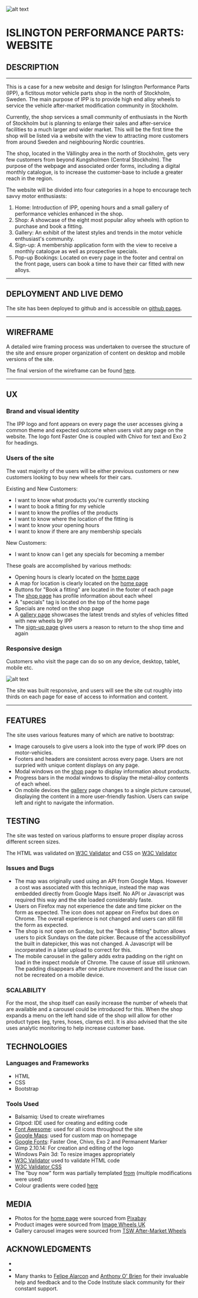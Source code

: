![alt text](https://raw.githubusercontent.com/pauld0051/islington-perfomance-parts/master/assets/images/logo-flags.png "Islington Performance Parts logo")

# ISLINGTON PERFORMANCE PARTS: WEBSITE

## DESCRIPTION

***

This is a case for a new website and design for Islington Performance Parts (IPP), a fictitous motor vehicle parts shop in the north of Stockholm, Sweden. 
The main purpose of IPP is to provide high end alloy wheels to service the vehicle after-market modification community in Stockholm. 

Currently, the shop services a small community of enthusiasts in the North of Stockholm but is planning to enlarge their sales and after-service facilities to a much larger and wider market. This will be the first time the shop will be listed via a website with the view to attracting more customers from around Sweden and neighbouring Nordic countries.

The shop, located in the Vällingby area in the north of Stockholm, gets very few customers from beyond Kungsholmen (Central Stockholm). The purpose of the webpage and associated order forms, including a digital monthly catalogue, is to increase the customer-base to include a greater reach in the region. 

The website will be divided into four categories in a hope to encourage tech savvy motor enthusiasts:

1. Home: Introduction of IPP, opening hours and a small gallery of performance vehicles enhanced in the shop.
2. Shop: A showcase of the eight most popular alloy wheels with option to purchase and book a fitting.
3. Gallery: An exhibit of the latest styles and trends in the motor vehicle enthusiast's community. 
4. Sign-up: A membership application form with the view to receive a monthly catalogue as well as prospective specials. 
5. Pop-up Bookings: Located on every page in the footer and central on the front page, users can book a time to have their car fitted with new alloys. 

***

## DEPLOYMENT AND LIVE DEMO

The site has been deployed to github and is accessible on [github pages](https://pauld0051.github.io/islington-perfomance-parts).

***

## WIREFRAME

A detailed wire framing process was undertaken to oversee the structure of the site and ensure proper organization of content on desktop and mobile versions of the site.

The final version of the wireframe can be found [here](https://github.com/pauld0051/islington-perfomance-parts/raw/master/IPP%20Wireframe.pdf).

***

## UX

### Brand and visual identity

The IPP logo and font appears on every page the user accesses giving a common theme and expected outcome when users visit any page on the website. The logo font Faster One is coupled with Chivo for text and Exo 2 for headings.

### Users of the site

The vast majority of the users will be either previous customers or new customers looking to buy new wheels for their cars.

Existing and New Customers:

- I want to know what products you're currently stocking
- I want to book a fitting for my vehicle
- I want to know the profiles of the products
- I want to know where the location of the fitting is
- I want to know your opening hours
- I want to know if there are any membership specials

New Customers:

- I want to know can I get any specials for becoming a member

These goals are accomplished by various methods:

- Opening hours is clearly located on the [home page](https://pauld0051.github.io/islington-perfomance-parts/index.html)
- A map for location is clearly located on the [home page](https://pauld0051.github.io/islington-perfomance-parts/index.html)
- Buttons for "Book a fitting" are located in the footer of each page
- The [shop page](https://pauld0051.github.io/islington-perfomance-parts/shop.html) has profile information about each wheel
- A "specials" tag is located on the top of the home page
- Specials are noted on the shop page
- A [gallery page](https://pauld0051.github.io/islington-perfomance-parts/gallery.html) showcases the latest trends and styles of vehicles fitted with new wheels by IPP
- The [sign-up page](https://pauld0051.github.io/islington-perfomance-parts/sign-up.html) gives users a reason to return to the shop time and again



### Responsive design

Customers who visit the page can do so on any device, desktop, tablet, mobile etc.

![alt text](https://github.com/pauld0051/islington-perfomance-parts/raw/master/assets/images/ami-responsive.jpg "islington Perfomance Parts responsive web designs")

The site was built responsive, and users will see the site cut roughly into thirds on each page for ease of access to information and content. 

***

## FEATURES

The site uses various features many of which are native to bootstrap:

-   Image carousels to give users a look into the type of work IPP does on motor-vehicles.
-   Footers and headers are consistent across every page. Users are not surpried with unique content displays on any page.
-   Modal windows on the [shop](https://pauld0051.github.io/islington-perfomance-parts/shop.html) page to display information about products.
-   Progress bars in the modal windows to display the metal-alloy contents of each wheel.
-   On mobile devices the [gallery](https://pauld0051.github.io/islington-perfomance-parts/gallery.html) page changes to a single picture carousel, displaying the content in a more user-friendly fashion. Users can swipe left and right to navigate the information.

## TESTING

The site was tested on various platforms to ensure proper display across different screen sizes.

The HTML was validated on [W3C Validator](https://validator.w3.org/) and CSS on [W3C Validator](https://jigsaw.w3.org/css-validator/)


### Issues and Bugs

- The map was originally used using an API from Google Maps. However a cost was associated with this technique, instead the map was embedded directly from Google Maps itself. No API or Javascript was required this way and the site loaded considerably faste.
- Users on Firefox may not experience the date and time picker on the form as expected. The icon does not appear on Firefox but does on Chrome. The overall experience is not changed and users can still fill the form as expected. 
- The shop is not open on Sunday, but the "Book a fitting" button allows users to pick Sundays on the date picker. Because of the accessibilityof the built in datepicker, this was not changed. A Javascript will be incorperated in a later upload to correct for this. 
- The mobile carousel in the gallery adds extra padding on the right on load in the inspect module of Chrome. The cause of issue still unknown. The padding disappears after one picture movement and the issue can not be recreated on a mobile device. 

### SCALABILITY

For the most, the shop itself can easily increase the number of wheels that are available and a carousel could be introduced for this. When the shop expands a menu on the left hand side of the shop will allow for other product types (eg, tyres, hoses, clamps etc).
It is also advised that the site uses analytic monitoring to help increase customer base. 
 

## TECHNOLOGIES

### Languages and Frameworks

-   HTML
-   CSS
-   Bootstrap

### Tools Used

-   Balsamiq: Used to create wireframes
-   Gitpod: IDE used for creating and editing code
-   [Font Awesome](https://fontawesome.com): used for all icons throughout the site
-   [Google Maps](https://www.google.com/maps/): used for custom map on homepage
-   [Google Fonts](https://fonts.google.com/): Faster One, Chivo, Exo 2 and Permanent Marker
-   Gimp 2.10.14: For creation and editing of the logo
-   Windows Pain 3d: To resize images appropriately
-   [W3C Validator](https://validator.w3.org/) used to validate HTML code
-   [W3C Validator CSS](https://jigsaw.w3.org/css-validator/validator)
-   The "buy now" form was partially templated [from](https://tutorialzine.com/2016/11/simple-credit-card-validation-form) (multiple modifications were used)
-   Colour gradients were coded [here](https://www.colorzilla.com/gradient-editor/)

## MEDIA

-   Photos for the [home page](https://pauld0051.github.io/islington-perfomance-parts/index.html) were sourced from [Pixabay](https://pixabay.com/)
-   Product images were sourced from [Image Wheels UK](https://www.imagewheels.co.uk/dbw-alloy-wheel/)
-   Gallery carousel images were sourced from [TSW After-Market Wheels](https://www.tsw.com/aftermarket-wheels.php)

## ACKNOWLEDGMENTS

-   
-   
-   Many thanks to [Felipe Alarcon](https://github.com/felipe-alarcon) and [Anthony O' Brien](https://github.com/auxfuse) for their invaluable help and feedback and to the Code Institute slack community for their constant support.

